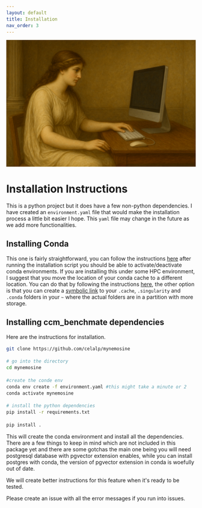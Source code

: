 ```yaml
---
layout: default
title: Installation
nav_order: 3
---
```


<div style="text-align: center;">
    <img src="assets/installation.png" width="900" alt="Mnemosyne on a computer" class="center">
</div>


# Installation Instructions

This is a python project but it does have a few non-python dependencies. I have created an `environment.yaml` file 
that would make the installation process a little bit easier I hope. This `yaml` file may change in the future as 
we add more functionalities. 

## Installing Conda

This one is fairly straightforward, you can follow the instructions [here](https://docs.conda.io/projects/conda/en/latest/user-guide/install/index.html) after
running the installation script you should be able to activate/deactivate conda environments. If you are installing this under some HPC environment, 
I suggest that you move the location of your conda cache to a different location. You can do that by following the instructions 
[here](https://docs.conda.io/projects/conda/en/stable/user-guide/configuration/custom-env-and-pkg-locations.html), the other option
is that you can create a [symbolic link](https://stackoverflow.com/questions/1951742/how-can-i-symlink-a-file-in-linux) to your `.cache`, 
`.singularity` and `.conda` folders in your `~` where the actual folders are in a partition with more storage. 

## Installing ccm_benchmate dependencies

Here are the instructions for installation. 

```bash
git clone https://github.com/celalp/mynemosine

# go into the directory
cd mynemosine

#create the conde env
conda env create -f environment.yaml #this might take a minute or 2
conda activate mynemosine

# install the python dependencies
pip install -r requirements.txt

pip install . 
```


This will create the conda environment and install all the dependencies. There are a few things to keep in mind which are 
not included in this package yet and there are some gotchas the main one being you will need postgresql database with 
pgvector extension enables, while you can install postgres with conda, the version of pgvector extension in conda is woefully out of date. 

We will create better instructions for this feature when it's ready to be tested. 

Please create an issue with all the error messages if you run into issues. 